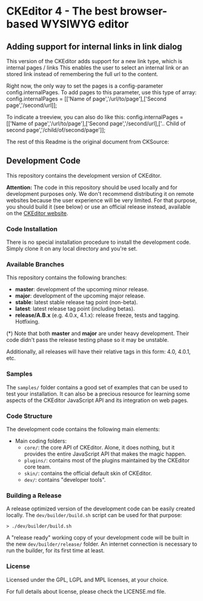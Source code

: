 CKEditor 4 - The best browser-based WYSIWYG editor
==================================================

## Adding support for internal links in link dialog

This version of the CKEditor adds support for a new link type, which is internal pages / links
This enables the user to select an internal link or an stored link instead of remembering the
full url to the content.

Right now, the only way to set the pages is a config-parameter config.internalPages.
To add pages to this parameter, use this type of array:
config.internalPages = [['Name of page','/url/to/page'],['Second page','/second/url]];

To indicate a treeview, you can also do like this:
config.internalPages = [['Name of page','/url/to/page'],['Second page','/second/url],['.. Child of second page','/child/of/second/page']];

The rest of this Readme is the original document from CKSource:

## Development Code

This repository contains the development version of CKEditor.

**Attention:** The code in this repository should be used locally and for
development purposes only. We don't recommend distributing it on remote websites
because the user experience will be very limited. For that purpose, you should
build it (see below) or use an official release instead, available on the
[CKEditor website](http://ckeditor.com).

### Code Installation

There is no special installation procedure to install the development code.
Simply clone it on any local directory and you're set.

### Available Branches

This repository contains the following branches:

  - **master**: development of the upcoming minor release.
  - **major**: development of the upcoming major release.
  - **stable**: latest stable release tag point (non-beta).
  - **latest**: latest release tag point (including betas).
  - **release/A.B.x** (e.g. 4.0.x, 4.1.x): release freeze, tests and tagging.
    Hotfixing.

(*) Note that both **master** and **major** are under heavy development. Their
code didn't pass the release testing phase so it may be unstable.

Additionally, all releases will have their relative tags in this form: 4.0,
4.0.1, etc.

### Samples

The `samples/` folder contains a good set of examples that can be used
to test your installation. It can also be a precious resource for learning
some aspects of the CKEditor JavaScript API and its integration on web pages.

### Code Structure

The development code contains the following main elements:

  - Main coding folders:
    - `core/`: the core API of CKEditor. Alone, it does nothing, but
    it provides the entire JavaScript API that makes the magic happen.
    - `plugins/`: contains most of the plugins maintained by the CKEditor core team.
    - `skin/`: contains the official default skin of CKEditor.
    - `dev/`: contains "developer tools".

### Building a Release

A release optimized version of the development code can be easily created
locally. The `dev/builder/build.sh` script can be used for that purpose:

	> ./dev/builder/build.sh

A "release ready" working copy of your development code will be built in the new
`dev/builder/release/` folder. An internet connection is necessary to run the
builder, for its first time at least.

### License

Licensed under the GPL, LGPL and MPL licenses, at your choice.

For full details about license, please check the LICENSE.md file.
